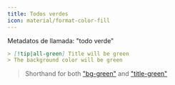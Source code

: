 ```yaml
---
title: Todos verdes
icon: material/format-color-fill
---
```


Metadatos de llamada: "todo verde"

```md
> [!tip|all-green] Title will be green
> The background color will be green
```
> Shorthand for both ["bg-green"](../bg-styling/page-7.md) and ["title-green"](../title-styling/page-7.md)